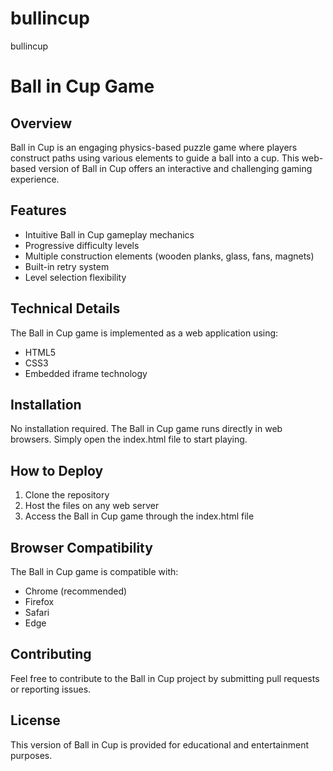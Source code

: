 # bullincup
bullincup
# Ball in Cup Game

## Overview
Ball in Cup is an engaging physics-based puzzle game where players construct paths using various elements to guide a ball into a cup. This web-based version of Ball in Cup offers an interactive and challenging gaming experience.

## Features
- Intuitive Ball in Cup gameplay mechanics
- Progressive difficulty levels
- Multiple construction elements (wooden planks, glass, fans, magnets)
- Built-in retry system
- Level selection flexibility

## Technical Details
The Ball in Cup game is implemented as a web application using:
- HTML5
- CSS3
- Embedded iframe technology

## Installation
No installation required. The Ball in Cup game runs directly in web browsers. Simply open the index.html file to start playing.

## How to Deploy
1. Clone the repository
2. Host the files on any web server
3. Access the Ball in Cup game through the index.html file

## Browser Compatibility
The Ball in Cup game is compatible with:
- Chrome (recommended)
- Firefox
- Safari
- Edge

## Contributing
Feel free to contribute to the Ball in Cup project by submitting pull requests or reporting issues.

## License
This version of Ball in Cup is provided for educational and entertainment purposes. 
